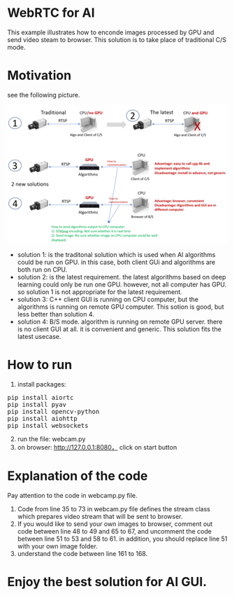 # WebRTC for AI

This example illustrates how to enconde images processed by GPU and send video steam to browser. This solution is to take place of traditional C/S mode.


# Motivation

see the following picture.

<p align="left">
<img src="https://github.com/ardeal/webrtc_ai/blob/master/solutions.PNG" alt="AI Gui solutions" width="1024px">  
</p>

* solution 1: is the traditonal solution which is used when AI algorithms could be run on GPU. in this case, both client GUi and algorithms are both run on CPU.
* solution 2: is the latest requirement. the latest algorithms based on deep learning could only be run one GPU. however, not all computer has GPU. so solution 1 is not appropriate for the latest requirement.
* solution 3: C++ client GUI is running on CPU computer, but the algorithms is running on remote GPU computer. This sotion is good, but less better than solution 4.
* solution 4: B/S mode. algorithm is running on remote GPU server. there is no client GUI at all. it is convenient and generic. This solution fits the latest usecase. 


# How to run
1) install packages:
<pre>
pip install aiortc
pip install pyav
pip install opencv-python
pip install aiohttp 
pip install websockets
</pre>

2) run the file: webcam.py
3) on browser: http://127.0.0.1:8080， click on start button


# Explanation of the code
Pay attention to the code in webcamp.py file.
1) Code from line 35 to 73 in webcam.py file defines the stream class which prepares video stream that will be sent to browser.
2) If you would like to send your own images to browser, comment out code between line 48 to 49 and 65 to 67, and uncomment the code between line 51 to 53 and 58 to 61. in addition, you should replace line 51 with your own image folder.
3) understand the code between line 161 to 168.

# Enjoy the best solution for AI GUI.

